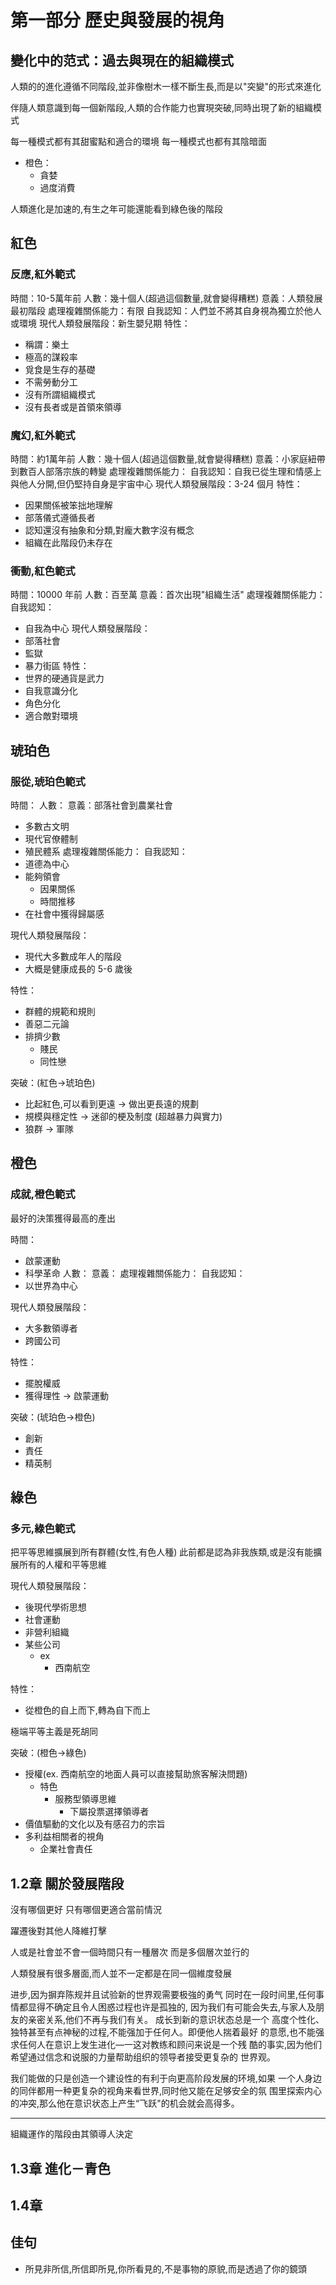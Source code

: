 # 第一部分 歷史與發展的視角

## 變化中的范式：過去與現在的組織模式

人類的的進化遵循不同階段,並非像樹木一樣不斷生長,而是以"突變"的形式來進化

伴隨人類意識到每一個新階段,人類的合作能力也實現突破,同時出現了新的組織模式

每一種模式都有其甜蜜點和適合的環境
每一種模式也都有其陰暗面
- 橙色：
  - 貪婪
  - 過度消費

人類進化是加速的,有生之年可能還能看到綠色後的階段

## 紅色

### 反應,紅外範式

時間：10-5萬年前
人數：幾十個人(超過這個數量,就會變得糟糕)
意義：人類發展最初階段
處理複雜關係能力：有限
自我認知：人們並不將其自身視為獨立於他人或環境
現代人類發展階段：新生嬰兒期
特性：

- 稱謂：樂土
- 極高的謀殺率
- 覓食是生存的基礎
- 不需勞動分工
- 沒有所謂組織模式
- 沒有長者或是首領來領導

### 魔幻,紅外範式

時間：約1萬年前
人數：幾十個人(超過這個數量,就會變得糟糕)
意義：小家庭紐帶到數百人部落宗族的轉變
處理複雜關係能力：
自我認知：自我已從生理和情感上與他人分開,但仍堅持自身是宇宙中心
現代人類發展階段：3-24 個月
特性：

- 因果關係被笨拙地理解
- 部落儀式遵循長者
- 認知還沒有抽象和分類,對龐大數字沒有概念
- 組織在此階段仍未存在

### 衝動,紅色範式

時間：10000 年前
人數：百至萬
意義：首次出現"組織生活"
處理複雜關係能力：
自我認知：
- 自我為中心
現代人類發展階段：
- 部落社會
- 監獄
- 暴力街區
特性：
- 世界的硬通貨是武力
- 自我意識分化
- 角色分化
- 適合敵對環境

## 琥珀色

### 服從,琥珀色範式

時間：
人數：
意義：部落社會到農業社會
- 多數古文明
- 現代官僚體制
- 殖民體系
處理複雜關係能力：
自我認知：
- 道德為中心
- 能夠領會
  - 因果關係
  - 時間推移
- 在社會中獲得歸屬感

現代人類發展階段：
- 現代大多數成年人的階段
- 大概是健康成長的 5-6 歲後

特性：
- 群體的規範和規則
- 善惡二元論
- 排擠少數
  - 賤民
  - 同性戀

突破：(紅色->琥珀色)
- 比起紅色,可以看到更遠 -> 做出更長遠的規劃
- 規模與穩定性 -> 迷卻的梗及制度 (超越暴力與實力)
- 狼群 -> 軍隊

## 橙色 
### 成就,橙色範式
最好的決策獲得最高的產出

時間：
- 啟蒙運動
- 科學革命
人數：
意義：
處理複雜關係能力：
自我認知：
- 以世界為中心

現代人類發展階段：
- 大多數領導者
- 跨國公司

特性：
- 擺脫權威
- 獲得理性 -> 啟蒙運動


突破：(琥珀色->橙色)
- 創新
- 責任
- 精英制

## 綠色
### 多元,綠色範式

把平等思維擴展到所有群體(女性,有色人種)
此前都是認為非我族類,或是沒有能擴展所有的人權和平等思維

現代人類發展階段：
- 後現代學術思想
- 社會運動
- 非營利組織
- 某些公司
  - ex
    - 西南航空

特性：
- 從橙色的自上而下,轉為自下而上

極端平等主義是死胡同

突破：(橙色->綠色)
- 授權(ex. 西南航空的地面人員可以直接幫助旅客解決問題)
  - 特色
    - 服務型領導思維
      - 下屬投票選擇領導者
- 價值驅動的文化以及有感召力的宗旨
- 多利益相關者的視角  
  - 企業社會責任

## 1.2章 關於發展階段
沒有哪個更好
只有哪個更適合當前情況

躍遷後對其他人降維打擊

人或是社會並不會一個時間只有一種層次
而是多個層次並行的

人類發展有很多層面,而人並不一定都是在同一個維度發展


进步,因为摒弃陈规并且试验新的世界观需要极強的勇气
同时在一段时间里,任何事情都显得不确定且令人困惑过程也许是孤独的,
因为我们有可能会失去,与家人及朋友的亲密关系,他们不再与我们有关。
成长到新的意识状态总是一个
高度个性化、独特甚至有点神秘的过程,不能强加于任何人。即便他人揣着最好
的意愿,也不能强求任何人在意识上发生进化―一这对教练和顾问来说是一个残
酷的事实,因为他们希望通过信念和说服的力量帮助组织的领导者接受更复杂的
世界观。

我们能做的只是创造一个建设性的有利于向更高阶段发展的环境,如果
一个人身边的同伴都用一种更复杂的视角来看世界,同时他又能在足够安全的氛
围里探索内心的冲突,那么他在意识状态上产生“飞跃"的机会就会高得多。

---------
組織運作的階段由其領導人決定


## 1.3章 進化－青色

## 1.4章

## 佳句

- 所見非所信,所信即所見,你所看見的,不是事物的原貌,而是透過了你的鏡頭